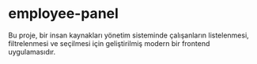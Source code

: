 # employee-panel
Bu proje, bir insan kaynakları yönetim sisteminde çalışanların listelenmesi, filtrelenmesi ve seçilmesi için geliştirilmiş modern bir frontend uygulamasıdır.
